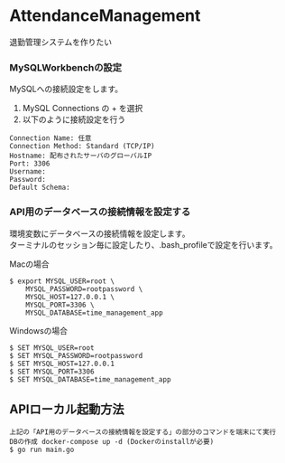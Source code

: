 # AttendanceManagement
退勤管理システムを作りたい

### MySQLWorkbenchの設定
MySQLへの接続設定をします。
1. MySQL Connections の + を選択
2. 以下のように接続設定を行う
 ```
 Connection Name: 任意
 Connection Method: Standard (TCP/IP)
 Hostname: 配布されたサーバのグローバルIP
 Port: 3306
 Username: 
 Password: 
 Default Schema: 
 ```

### API用のデータベースの接続情報を設定する
環境変数にデータベースの接続情報を設定します。<br>
ターミナルのセッション毎に設定したり、.bash_profileで設定を行います。

Macの場合
```
$ export MYSQL_USER=root \
    MYSQL_PASSWORD=rootpassword \
    MYSQL_HOST=127.0.0.1 \
    MYSQL_PORT=3306 \
    MYSQL_DATABASE=time_management_app
```

Windowsの場合
```
$ SET MYSQL_USER=root
$ SET MYSQL_PASSWORD=rootpassword
$ SET MYSQL_HOST=127.0.0.1
$ SET MYSQL_PORT=3306
$ SET MYSQL_DATABASE=time_management_app
```

## APIローカル起動方法
```
上記の「API用のデータベースの接続情報を設定する」の部分のコマンドを端末にて実行  
DBの作成 docker-compose up -d (Dockerのinstallが必要)
$ go run main.go  
```
